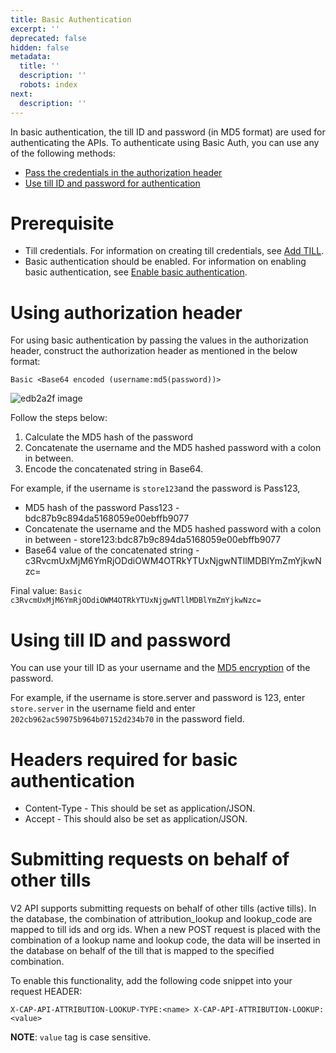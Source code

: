 ```yaml
---
title: Basic Authentication
excerpt: ''
deprecated: false
hidden: false
metadata:
  title: ''
  description: ''
  robots: index
next:
  description: ''
---
```

In basic authentication, the till ID and password (in MD5 format) are used for authenticating the APIs. To authenticate using Basic Auth, you can use any of the following methods:

* [Pass the credentials in the authorization header ](https://docs.capillarytech.com/reference/basic-authentication#using-authorization-header)
* [Use till ID and password for authentication](https://docs.capillarytech.com/reference/basic-authentication#using-till-id-and-password)

# Prerequisite

* Till credentials. For information on creating till credentials, see [Add TILL](https://docs.capillarytech.com/docs/store-hierarchy#add-till).
* Basic authentication should be enabled. For information on enabling basic authentication, see [Enable basic authentication](https://docs.capillarytech.com/docs/api-client#enabling-basic-authentication).

# Using authorization header

For using basic authentication by passing the values in the authorization header, construct the authorization header as mentioned in the below format:

 `Basic <Base64 encoded (username:md5(password))>` 

![edb2a2f image](https://files.readme.io/edb2a2f-image.png)

Follow the steps below:

1. Calculate the MD5 hash of the password
2. Concatenate the username and the MD5 hashed password with a colon in between.
3. Encode the concatenated string in Base64.

For example, if the username is `store123`and the password is Pass123, 

* MD5 hash of the password Pass123 - bdc87b9c894da5168059e00ebffb9077
* Concatenate the username and the MD5 hashed password with a colon in between - store123:bdc87b9c894da5168059e00ebffb9077
* Base64 value of the concatenated string - c3RvcmUxMjM6YmRjODdiOWM4OTRkYTUxNjgwNTllMDBlYmZmYjkwNzc=

Final value: `Basic c3RvcmUxMjM6YmRjODdiOWM4OTRkYTUxNjgwNTllMDBlYmZmYjkwNzc=`

# Using till ID and password

You can use your till ID as your username and the [MD5 encryption](https://www.md5online.org/md5-encrypt.html) of the password.

For example, if the username is store.server and password is 123, enter `store.server` in the username field and enter `202cb962ac59075b964b07152d234b70` in the password field.

# Headers required for basic authentication

* Content-Type - This should be set as application/JSON.
* Accept - This should also be set as application/JSON.

# Submitting requests on behalf of other tills

V2 API supports submitting requests on behalf of other tills (active tills). In the database, the combination of attribution\_lookup and lookup\_code are mapped to till ids and org ids. When a new POST request is placed with the combination of a lookup name and lookup code, the data will be inserted in the database on behalf of the till that is mapped to the specified combination.

To enable this functionality, add the following code snippet into your request HEADER:

`X-CAP-API-ATTRIBUTION-LOOKUP-TYPE:<name> X-CAP-API-ATTRIBUTION-LOOKUP:<value>`

**NOTE**: `value` tag is case sensitive.
